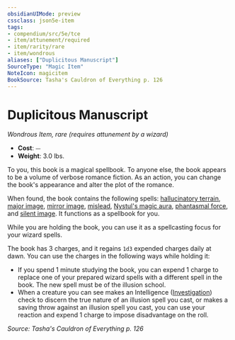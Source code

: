 ```yaml
---
obsidianUIMode: preview
cssclass: json5e-item
tags:
- compendium/src/5e/tce
- item/attunement/required
- item/rarity/rare
- item/wondrous
aliases: ["Duplicitous Manuscript"]
SourceType: "Magic Item"
NoteIcon: magicitem
BookSource: Tasha's Cauldron of Everything p. 126
---
```

# Duplicitous Manuscript
*Wondrous Item, rare (requires attunement by a wizard)*  

- **Cost**: ⏤
- **Weight**: 3.0 lbs.

To you, this book is a magical spellbook. To anyone else, the book appears to be a volume of verbose romance fiction. As an action, you can change the book's appearance and alter the plot of the romance.

When found, the book contains the following spells: [hallucinatory terrain](/2-Mechanics/CLI/spells/hallucinatory-terrain.md), [major image](/2-Mechanics/CLI/spells/major-image.md), [mirror image](/2-Mechanics/CLI/spells/mirror-image.md), [mislead](/2-Mechanics/CLI/spells/mislead.md), [Nystul's magic aura](/2-Mechanics/CLI/spells/nystuls-magic-aura.md), [phantasmal force](/2-Mechanics/CLI/spells/phantasmal-force.md), and [silent image](/2-Mechanics/CLI/spells/silent-image.md). It functions as a spellbook for you.

While you are holding the book, you can use it as a spellcasting focus for your wizard spells.

The book has 3 charges, and it regains `1d3` expended charges daily at dawn. You can use the charges in the following ways while holding it:

- If you spend 1 minute studying the book, you can expend 1 charge to replace one of your prepared wizard spells with a different spell in the book. The new spell must be of the illusion school.  
- When a creature you can see makes an Intelligence ([Investigation](/2-Mechanics/CLI/rules/skills.md#Investigation)) check to discern the true nature of an illusion spell you cast, or makes a saving throw against an illusion spell you cast, you can use your reaction and expend 1 charge to impose disadvantage on the roll.  

*Source: Tasha's Cauldron of Everything p. 126*